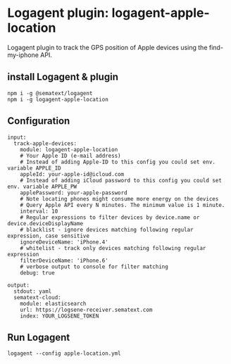 # Logagent plugin: logagent-apple-location

Logagent plugin to track the GPS position of Apple devices using the find-my-iphone API. 


## install Logagent & plugin

```
npm i -g @sematext/logagent
npm i -g logagent-apple-location
```

## Configuration 

```
input: 
  track-apple-devices: 
    module: logagent-apple-location
    # Your Apple ID (e-mail address)
    # Instead of adding Apple-ID to this config you could set env. variable APPLE_ID
    appleId: your-apple-id@icloud.com 
    # Instead of adding iCloud password to this config you could set env. variable APPLE_PW
    applePassword: your-apple-password
    # Note locating phones might consume more energy on the devices  
    # Query Apple API every N minutes. The minimum value is 1 minute.
    interval: 10 
    # Regular expressions to filter devices by device.name or device.deviceDisplayName
    # blacklist - ignore devices matching following regular expression, case sensitive
    ignoreDeviceName: 'iPhone.4'
    # whitelist - track only devices matching following regular expression
    filterDeviceName: 'iPhone.6'
    # verbose output to console for filter matching
    debug: true

output: 
  stdout: yaml
  sematext-cloud: 
    module: elasticsearch
    url: https://logsene-receiver.sematext.com
    index: YOUR_LOGSENE_TOKEN

```

## Run Logagent

```
logagent --config apple-location.yml
```
